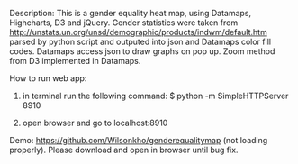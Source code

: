 Description:
This is a gender equality heat map, using Datamaps, Highcharts, D3 and jQuery. Gender statistics were taken from http://unstats.un.org/unsd/demographic/products/indwm/default.htm parsed by python script and outputed into json and Datamaps color fill codes. Datamaps access json to draw graphs on pop up. Zoom method from D3 implemented in Datamaps.

How to run web app:

1.	in terminal run the following command:
 	$ python -m SimpleHTTPServer 8910

2.	open browser and go to localhost:8910

Demo: https://github.com/Wilsonkho/genderequalitymap (not loading properly). Please download and open in browser until bug fix.